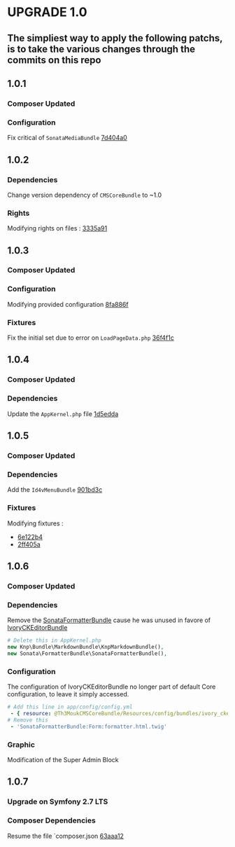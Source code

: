UPGRADE 1.0
===============

## The simpliest way to apply the following patchs, is to take the various changes through the commits on this repo

## 1.0.1

### __Composer Updated__

### __Configuration__

Fix critical of `SonataMediaBundle` [7d404a0](https://github.com/Th3Mouk/CMSStarter/commit/7d404a0f9b74b2989637a97f6ce75c7d69720875)

## 1.0.2

### __Dependencies__

Change version dependency of `CMSCoreBundle` to ~1.0

### __Rights__

Modifying rights on files :  [3335a91](https://github.com/Th3Mouk/CMSCoreBundle/commit/3335a919376a523f777389b13f5d5be655473eaa)

## 1.0.3

### __Composer Updated__

### __Configuration__

Modifying provided configuration [8fa886f](https://github.com/Th3Mouk/CMSStarter/commit/8fa886fe8d10170437111f7fef5d0045d39e6655)

### __Fixtures__

Fix the initial set due to error on `LoadPageData.php` [36f4f1c](https://github.com/Th3Mouk/CMSStarter/commit/36f4f1cc27cf0908f0e0f6ea9b1f66b747c175eb)

## 1.0.4

### __Composer Updated__

### __Dependencies__

Update the `AppKernel.php` file [1d5edda](https://github.com/Th3Mouk/CMSStarter/commit/1d5edda654a0142e90f995fa15cb3b64bfd1e4a0)

## 1.0.5

### __Composer Updated__

### __Dependencies__

Add the `Id4vMenuBundle` [901bd3c](https://github.com/Th3Mouk/CMSStarter/commit/901bd3c38a5076f4b0cfba9e3c6146e567c0ce93)

### __Fixtures__

Modifying fixtures :

* [6e122b4](https://github.com/Th3Mouk/CMSStarter/commit/6e122b4de209b3054eb62e088e3e8ad543b01d56)
* [2ff405a](https://github.com/Th3Mouk/CMSStarter/commit/2ff405a1259b843533ba806d6de490a87c76464d)

## 1.0.6

### __Composer Updated__

### __Dependencies__

Remove the [SonataFormatterBundle](https://sonata-project.org/bundles/formatter/master/doc/index.html) cause he was unused in favore of [IvoryCKEditorBundle](https://github.com/egeloen/IvoryCKEditorBundle)
``` php
# Delete this in AppKernel.php
new Knp\Bundle\MarkdownBundle\KnpMarkdownBundle(),
new Sonata\FormatterBundle\SonataFormatterBundle(),
```

### __Configuration__

The configuration of IvoryCKEditorBundle no longer part of default Core configuration, to leave it simply accessed.

``` yaml
# Add this line in app/config/config.yml
 - { resource: @Th3MoukCMSCoreBundle/Resources/config/bundles/ivory_ckeditor.yml }
# Remove this
 - 'SonataFormatterBundle:Form:formatter.html.twig'
```

### __Graphic__

Modification of the Super Admin Block

## 1.0.7

### __Upgrade on Symfony 2.7 LTS__

### __Composer Dependencies__

Resume the file `composer.json [63aaa12](https://github.com/Th3Mouk/CMSStarter/commit/63aaa12ffabf50d099755d1ecd02394117f4f00e)
